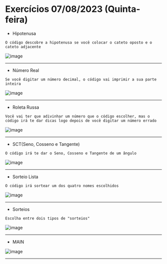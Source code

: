 # Exercícios 07/08/2023 (Quinta-feira)
- Hipotenusa
  
```O código descobre a hipotenusa se você colocar o cateto oposto e o cateto adjacente```

![image](https://github.com/BigBraim/exercicio-07-08/assets/79224234/7d44ea59-136c-45ea-9c47-37c677ad74f5)

***

- Número Real
  
```Se você digitar um número decimal, o código vai imprimir a sua parte inteira```

![image](https://github.com/BigBraim/exercicio-07-08/assets/79224234/c72c87f1-6a79-4dbe-9126-7ad2dfa314bc)

***

- Roleta Russa

```Você vai ter que adivinhar um número que o código escolher, mas o código irá te dar dicas logo depois de você digitar um número errado```

![image](https://github.com/BigBraim/exercicio-07-08/assets/79224234/9b8ee2e5-67f9-42d2-ae1b-f3bc6e35a2ff)

***

- SCT(Seno, Cosseno e Tangente)

```O código irá te dar o Seno, Cosseno e Tangente de um ângulo```

![image](https://github.com/BigBraim/exercicio-07-08/assets/79224234/1c926950-fd8e-4afa-8ac0-2b78c8f8e6f4)

***

- Sorteio Lista

```O código irá sortear um dos quatro nomes escolhidos```

![image](https://github.com/BigBraim/exercicio-07-08/assets/79224234/aec0fcc1-fd48-4170-af80-0c15a843771e)

***

- Sorteios

```Escolha entre dois tipos de "sorteios"```

![image](https://github.com/BigBraim/exercicio-07-08/assets/79224234/da3e81ba-e06c-44d1-842a-0b5c0020001e)

***

- MAIN


![image](https://github.com/BigBraim/exercicio-07-08/assets/79224234/4608568f-5d5b-48f4-b003-0c524f9fb5b5)

***
